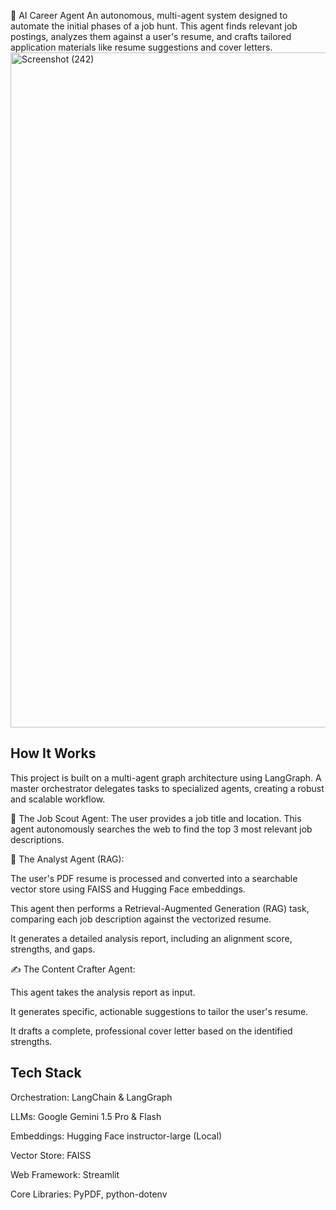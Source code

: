 🚀 AI Career Agent
An autonomous, multi-agent system designed to automate the initial phases of a job hunt. This agent finds relevant job postings, analyzes them against a user's resume, and crafts tailored application materials like resume suggestions and cover letters.
<img width="1920" height="1080" alt="Screenshot (242)" src="https://github.com/user-attachments/assets/3379298a-1c67-48d2-be2b-10fe3c94e45d" />



## How It Works
This project is built on a multi-agent graph architecture using LangGraph. A master orchestrator delegates tasks to specialized agents, creating a robust and scalable workflow.

🔎 The Job Scout Agent: The user provides a job title and location. This agent autonomously searches the web to find the top 3 most relevant job descriptions.

🧠 The Analyst Agent (RAG):

The user's PDF resume is processed and converted into a searchable vector store using FAISS and Hugging Face embeddings.

This agent then performs a Retrieval-Augmented Generation (RAG) task, comparing each job description against the vectorized resume.

It generates a detailed analysis report, including an alignment score, strengths, and gaps.

✍️ The Content Crafter Agent:

This agent takes the analysis report as input.

It generates specific, actionable suggestions to tailor the user's resume.

It drafts a complete, professional cover letter based on the identified strengths.

## Tech Stack
Orchestration: LangChain & LangGraph

LLMs: Google Gemini 1.5 Pro & Flash

Embeddings: Hugging Face instructor-large (Local)

Vector Store: FAISS

Web Framework: Streamlit

Core Libraries: PyPDF, python-dotenv
